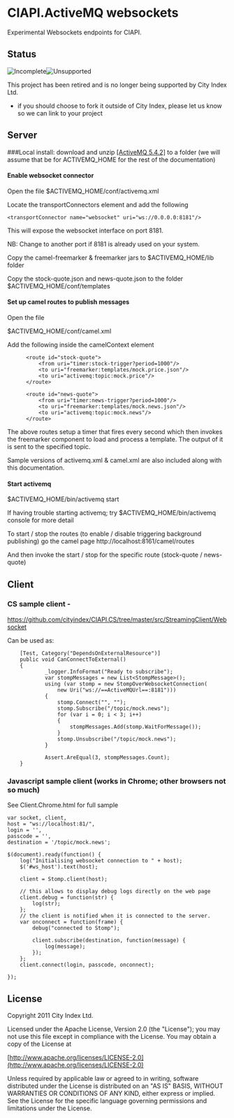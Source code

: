 # CIAPI.ActiveMQ websockets

Experimental Websockets endpoints for CIAPI.

## Status

![Incomplete](http://labs.cityindex.com/wp-content/uploads/2012/01/lbl-incomplete.png)![Unsupported](http://labs.cityindex.com/wp-content/uploads/2012/01/lbl-unsupported.png)

This project has been retired and is no longer being supported by City Index Ltd.

* if you should choose to fork it outside of City Index, please let us know so we can link to your project

## Server

###Local install:
download and unzip [[ActiveMQ 5.4.2]](http://activemq.apache.org/activemq-542-release.html) to a folder (we will assume that be for ACTIVEMQ_HOME for the rest of the documentation)

#### Enable websocket connector

Open the file
$ACTIVEMQ_HOME/conf/activemq.xml

Locate the transportConnectors element and add the following 

    <transportConnector name="websocket" uri="ws://0.0.0.0:8181"/>

This will expose the websocket interface on port 8181.

NB: Change to another port if 8181 is already used on your system.

Copy the camel-freemarker & freemarker jars to $ACTIVEMQ_HOME/lib folder

Copy the stock-quote.json and news-quote.json to the folder $ACTIVEMQ_HOME/conf/templates

#### Set up camel routes to publish messages

Open the file

$ACTIVEMQ_HOME/conf/camel.xml

Add the following inside the camelContext element

          <route id="stock-quote">
              <from uri="timer:stock-trigger?period=1000"/>
              <to uri="freemarker:templates/mock.price.json"/>
              <to uri="activemq:topic:mock.price"/>  
          </route>

          <route id="news-quote">
              <from uri="timer:news-trigger?period=1000"/>
              <to uri="freemarker:templates/mock.news.json"/>
              <to uri="activemq:topic:mock.news"/>   
          </route>

The above routes  setup a timer that fires every second which then invokes the freemarker component to load 
and process a template. The output of it is sent to the specified topic.

Sample versions of activemq.xml & camel.xml are also included along with this documentation.

#### Start activemq

$ACTIVEMQ_HOME/bin/activemq start

If having trouble starting activemq; try $ACTIVEMQ_HOME/bin/activemq console for more detail

To start / stop the routes (to enable / disable triggering background publishing) go the camel page
http://localhost:8161/camel/routes

And then invoke the start / stop for the specific route (stock-quote / news-quote)

## Client
### CS sample client - 
https://github.com/cityindex/CIAPI.CS/tree/master/src/StreamingClient/Websocket

Can be used as:

        [Test, Category("DependsOnExternalResource")]
        public void CanConnectToExternal()
        {
        		_logger.InfoFormat("Ready to subscribe");
        		var stompMessages = new List<StompMessage>();
        		using (var stomp = new StompOverWebsocketConnection(
        			new Uri("ws://==ActiveMQUrl==:8181")))
        		{
        			stomp.Connect("", ""); 
        			stomp.Subscribe("/topic/mock.news");
        			for (var i = 0; i < 3; i++)
        			{
        				stompMessages.Add(stomp.WaitForMessage());
        			}
        			stomp.Unsubscribe("/topic/mock.news");
        		}
        
        		Assert.AreEqual(3, stompMessages.Count);
        }

### Javascript sample client (works in Chrome; other browsers not so much)
See Client.Chrome.html for full sample

    var socket, client, 
    host = "ws://localhost:81/", 
    login = '', 
    passcode = '', 
    destination = '/topic/mock.news';
    
    $(document).ready(function() {
    	log("Initialising websocket connection to " + host);
    	$('#ws_host').text(host);
    
    	client = Stomp.client(host);
    
    	// this allows to display debug logs directly on the web page
    	client.debug = function(str) {
    		log(str);
    	};
    	// the client is notified when it is connected to the server.
    	var onconnect = function(frame) {
    		debug("connected to Stomp");
    
    		client.subscribe(destination, function(message) {
    			log(message);
    		});
    	};
    	client.connect(login, passcode, onconnect);
    
    });

## License

Copyright 2011 City Index Ltd.

Licensed under the Apache License, Version 2.0 (the "License");
you may not use this file except in compliance with the License.
You may obtain a copy of the License at

  [http://www.apache.org/licenses/LICENSE-2.0](http://www.apache.org/licenses/LICENSE-2.0)

Unless required by applicable law or agreed to in writing, software
distributed under the License is distributed on an "AS IS" BASIS,
WITHOUT WARRANTIES OR CONDITIONS OF ANY KIND, either express or implied.
See the License for the specific language governing permissions and
limitations under the License.
